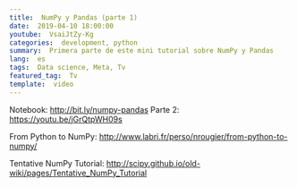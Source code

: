 ```yaml
---
title:  NumPy y Pandas (parte 1) 
date:  2019-04-10 18:00:00
youtube:  VsaiJtZy-Kg
categories:  development, python  
summary:  Primera parte de este mini tutorial sobre NumPy y Pandas   
lang:  es
tags:  Data science, Meta, Tv
featured_tag:  Tv
template:  video
---
```


Notebook: http://bit.ly/numpy-pandas 
Parte 2: https://youtu.be/jGrQtpWH09s

From Python to NumPy: http://www.labri.fr/perso/nrougier/from-python-to-numpy/

Tentative NumPy Tutorial: http://scipy.github.io/old-wiki/pages/Tentative_NumPy_Tutorial
